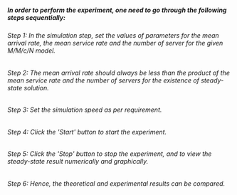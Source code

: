 ##### In order to perform the experiment, one need to go through the following steps sequentially:
###### Step 1:  In the simulation step, set the values of parameters for the mean arrival rate, the mean service rate and the number of server for the given M/M/c/N model.
###### Step 2:  The mean arrival rate should always be less than the product of the mean service rate and the number of servers for the existence of steady-state solution.
###### Step 3:  Set the simulation speed as per requirement.
###### Step 4:  Click the 'Start' button to start the experiment.
###### Step 5:  Click the 'Stop' button to stop the experiment, and to view the steady-state result numerically and graphically.
###### Step 6:  Hence, the theoretical and experimental results can be compared. 
